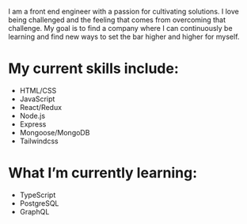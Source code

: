  I am a front end engineer with a passion for cultivating solutions. I love being challenged and the feeling that comes from overcoming that challenge. My goal is to find a company where I can continuously be learning and find new ways to set the bar higher and higher for myself. 
 
# My current skills include:

 - HTML/CSS
 - JavaScript
 - React/Redux
 - Node.js
 - Express
 - Mongoose/MongoDB
 - Tailwindcss

# What I’m currently learning: 
 
 - TypeScript
 - PostgreSQL
 - GraphQL
